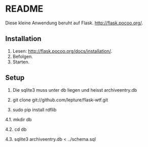 # README

Diese kleine Anwendung beruht auf Flask. http://flask.pocoo.org/.


## Installation

1. Lesen: http://flask.pocoo.org/docs/installation/.
2. Befolgen.
3. Starten.


## Setup

1. Die sqlite3 muss unter db liegen und heisst archiveentry.db

2. git clone git://github.com/lepture/flask-wtf.git

3. sudo pip install rdflib

4.1. mkdir db

4.2. cd db 

4.3. sqlite3 archiveentry.db < ../schema.sql
